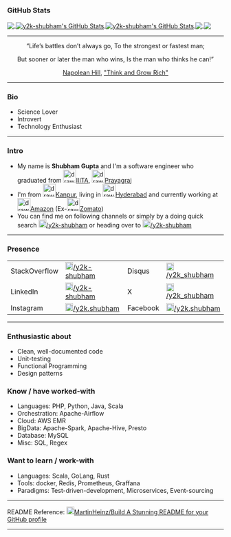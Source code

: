 ### GitHub Stats

<a href="https://www.google.com/search?q=y2k-shubham">
  <img align="center" src="https://github-readme-stats.vercel.app/api/top-langs/?username=y2k-shubham&count_private=true&theme=default_repocard" />
</a>

<a href="https://stackoverflow.com/users/3679900/y2k-shubham?tab=profile">
  <img align="center" src="https://github-readme-stats.vercel.app/api?username=y2k-shubham&show_icons=true&line_height=40&count_private=true&theme=default_repocard" alt="y2k-shubham's GitHub Stats" />
</a>

<a href="https://wakatime.com/@y2kshubham">
  <img align="center" src="https://github-readme-stats.vercel.app/api/wakatime?username=y2kshubham&show_icons=true&line_height=40&count_private=true&theme=default_repocard" alt="y2k-shubham's GitHub Stats" />
</a>

<a href="https://github.com/y2k-shubham/y2k-shubham">
  <img align="center" src="https://github-readme-stats.vercel.app/api/pin/?username=y2k-shubham&repo=go.sdrie&theme=default_repocard" />
</a>

<a href="https://github.com/y2k-shubham/y2k-shubham">
  <img align="center" src="https://github-readme-stats.vercel.app/api/pin/?username=y2k-shubham&repo=notes&theme=default_repocard" />
</a>

---------------

<p align=center> “Life’s battles don’t always go, To the strongest or fastest man;
<p align=center> But sooner or later the man who wins, Is the man who thinks he can!”
<p align=center> <a href="https://en.wikipedia.org/wiki/Napoleon_Hill">Napolean Hill</a>, <a href="https://en.wikipedia.org/wiki/Think_and_Grow_Rich">"Think and Grow Rich"</a>

---------------

### Bio

 - Science Lover
 - Introvert
 - Technology Enthusiast

---------------

### Intro

  - My name is **Shubham Gupta** and I'm a software engineer who graduated from <a href="https://en.wikipedia.org/wiki/Indian_Institute_of_Information_Technology,_Allahabad"><img src="https://upload.wikimedia.org/wikipedia/en/thumb/2/2e/Indian_Institute_of_Information_Technology%2C_Allahabad_Logo.png/220px-Indian_Institute_of_Information_Technology%2C_Allahabad_Logo.png" alt="drawing" width="30"/>IIITA</a>, <a href="https://en.wikipedia.org/wiki/Prayagraj"><img src="https://pbs.twimg.com/profile_images/1165868358333427712/aovSgLhA_400x400.jpg" alt="drawing" width="30"/>Prayagraj</a>
  - I'm from <a href="https://en.wikipedia.org/wiki/Kanpur"><img src="https://cdn5.vectorstock.com/i/1000x1000/50/94/kanpur-city-skyline-black-and-white-silhouette-vector-12135094.jpg" alt="drawing" width="30"/>Kanpur</a>, living in <a href="https://en.wikipedia.org/wiki/Hyderabad"><img src="https://thumbs.dreamstime.com/b/emblematic-elements-city-template-vector-icon-building-urban-art-hyderabad-india-asia-design-skyline-flat-silhouette-105074941.jpg" alt="drawing" width="30"/>Hyderabad</a> and currently working at <a href="https://amazon.com/"><img src="http://media.corporate-ir.net/media_files/IROL/17/176060/Oct18/Amazon%20logo.PNG" alt="drawing" width="30"/>Amazon</a> (Ex-<a href="https://www.zomato.com/"><img src="https://cdn.iconscout.com/icon/free/png-512/zomato-1937646-1637644.png" alt="drawing" width="30"/>Zomato</a>)
  - You can find me on following channels or simply by a doing quick search  <a href="http://google.com/search?q=y2k-shubham"><img src="https://cdn4.iconfinder.com/data/icons/new-google-logo-2015/400/new-google-favicon-512.png" alt="drawing" width="18"/>/y2k-shubham</a> or heading over to <a href="https://about.me/y2k-shubham"><img src="https://cdn.icon-icons.com/icons2/535/PNG/512/About.me-Icon_icon-icons.com_52852.png" alt="drawing" width="18"/>/y2k-shubham</a>

---------------

### Presence

<table cellspacing="0" cellpadding="0" style="{border: none;}">
    <tr>
        <td >
         <label style="{font-weight:bold}">StackOverflow</label>
        </td>
        <td >
         <a href="https://stackoverflow.com/users/3679900/y2k-shubham?tab=profile" ><img src="https://cdn2.iconfinder.com/data/icons/social-icons-color/512/stackoverflow-512.png" alt="drawing" width="18"/>/y2k-shubham</a>
        </td>
        <td >
         <label style="{font-weight:bold}">Disqus</label>
        </td>
        <td >
         <a href="https://disqus.com/by/y2k_shubham/"><img src="https://cdn.iconscout.com/icon/free/png-512/disqus-722686.png" alt="drawing" width="18"/>/y2k_shubham</a>
        </td>
    </tr>
    <tr>
        <td >
         <label style="{font-weight:bold}">LinkedIn</label>
        </td>
        <td >
         <a href="https://www.linkedin.com/in/y2k-shubham/" ><img src="https://cdn-icons-png.flaticon.com/512/174/174857.png" alt="drawing" width="18"/>/y2k-shubham</a>
        </td>
        <td >
         <label style="{font-weight:bold}">X</label>
        </td>
        <td >
         <a href="https://twitter.com/y2k_shubham"><img src="https://cdn2.iconfinder.com/data/icons/threads-by-instagram/24/x-logo-twitter-new-brand-512.png" alt="drawing" width="18"/>/y2k_shubham</a>
        </td>
    </tr>
    <tr>
        <td >
         <label style="{font-weight:bold}">Instagram</label>
        </td>
        <td >
         <a href="https://www.instagram.com/y2k.shubham/" ><img src="https://upload.wikimedia.org/wikipedia/commons/thumb/a/a5/Instagram_icon.png/600px-Instagram_icon.png?20200512141346" alt="drawing" width="18"/>/y2k.shubham</a>
        </td>
        <td >
         <label style="{font-weight:bold}">Facebook</label>
        </td>
        <td >
         <a href="https://www.facebook.com/y2k.shubham"><img src="https://cdn1.iconfinder.com/data/icons/logotypes/32/square-facebook-512.png" alt="drawing" width="18"/>/y2k.shubham</a>
        </td>
    </tr>
</table>

---------------

### Enthusiastic about

 - Clean, well-documented code
 - Unit-testing
 - Functional Programming
 - Design patterns

### Know / have worked-with

 - Languages: PHP, Python, Java, Scala
 - Orchestration: Apache-Airflow
 - Cloud: AWS EMR
 - BigData: Apache-Spark, Apache-Hive, Presto
 - Database: MySQL
 - Misc: SQL, Regex

### Want to learn / work-with

 - Languages: Scala, GoLang, Rust
 - Tools: docker, Redis, Prometheus, Graffana
 - Paradigms: Test-driven-development, Microservices, Event-sourcing

---------------

README Reference: <a href="https://towardsdatascience.com/build-a-stunning-readme-for-your-github-profile-9b80434fe5d7" ><img src="https://icon-library.com/images/medium-icon/medium-icon-21.jpg" alt="drawing" width="18"/>MartinHeinz/Build A Stunning README for your GitHub profile</a>

---------------

<!--
**y2k-shubham/y2k-shubham** is a ✨ _special_ ✨ repository because its `README.md` (this file) appears on your GitHub profile.

Here are some ideas to get you started:

- 🔭 I’m currently working on ...
- 🌱 I’m currently learning ...
- 👯 I’m looking to collaborate on ...
- 🤔 I’m looking for help with ...
- 💬 Ask me about ...
- 📫 How to reach me: ...
- 😄 Pronouns: ...
- ⚡ Fun fact: ...
-->
